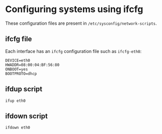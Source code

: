# Configuring systems using ifcfg

These configuration files are present in `/etc/sysconfig/network-scripts`.

## ifcfg file

Each interface has an `ifcfg` configuration file such as `ifcfg-eth0`:

```
DEVICE=eth0
HWADDR=08:00:04:BF:56:80 
ONBOOT=yes
BOOTPROTO=dhcp
```

## ifdup script

```
ifup eth0
```

## ifdown script

```
ifdown eth0
```
